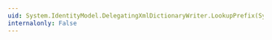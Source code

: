 ```yaml
---
uid: System.IdentityModel.DelegatingXmlDictionaryWriter.LookupPrefix(System.String)
internalonly: False
---
```

